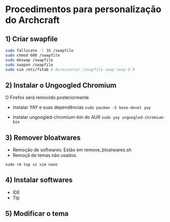 # Procedimentos para personalização do Archcraft

## 1) Criar swapfile
```sh
sudo fallocate -l 1G /swapfile
sudo chmod 600 /swapfile
sudo mkswap /swapfile
sudo swapon /swapfile
sudo vim /etc/fstab # Acrescentar /swapfile swap swap 0 0
```

## 2) Instalar o Ungoogled Chromium
O Firefox será removido posteriormente

- Instalar YAY e suas dependências
`sudo pacman -S base-devel yay`

- Instalar ungoogled-chromium-bin do AUR
`sudo yay ungoogled-chromium-bin`

## 3) Remover bloatwares
- Remoção de softwares: Estão em remove_bloatwares.sh
- Remoçã de temas não usados.

`sudo rm top vi vim nano`


## 4) Instalar softwares

- IDE
- Tlp

## 5) Modificar o tema
